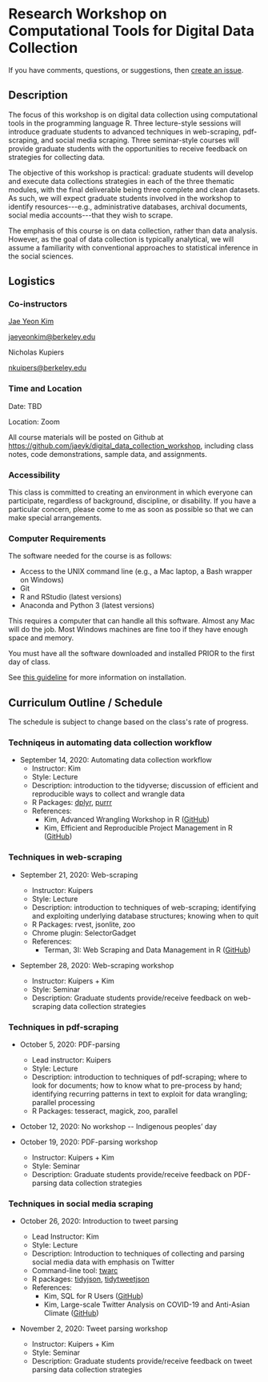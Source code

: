 # Research Workshop on Computational Tools for Digital Data Collection

If you have comments, questions, or suggestions, then [create an issue](https://github.com/jaeyk/digital_data_collection_workshop/issues). 

## Description 

The focus of this workshop is on digital data collection using computational tools in the programming language R. Three lecture-style sessions will introduce graduate students to advanced techniques in web-scraping, pdf-scraping, and social media scraping. Three seminar-style courses will provide graduate students with the opportunities to receive feedback on strategies for collecting data. 

The objective of this workshop is practical: graduate students will develop and execute data collections strategies in each of the three thematic modules, with the final deliverable being three complete and clean datasets. As such, we will expect graduate students involved in the workshop to identify resources---e.g., administrative databases, archival documents, social media accounts---that they wish to scrape.

The emphasis of this course is on data collection, rather than data analysis. However, as the goal of data collection is typically analytical, we will assume a familiarity with conventional approaches to statistical inference in the social sciences.

## Logistics

### Co-instructors

[Jae Yeon Kim](https://jaeyk.github.io/)

jaeyeonkim@berkeley.edu

Nicholas Kupiers 

nkuipers@berkeley.edu 

### Time and Location

Date: TBD

Location: Zoom

All course materials will be posted on Github at https://github.com/jaeyk/digital_data_collection_workshop, including class notes, code demonstrations, sample data, and assignments.

### Accessibility

This class is committed to creating an environment in which everyone can participate, regardless of background, discipline, or disability. If you have a particular concern, please come to me as soon as possible so that we can make special arrangements.

### Computer Requirements

The software needed for the course is as follows:

* Access to the UNIX command line (e.g., a Mac laptop, a Bash wrapper on Windows)
* Git
* R and RStudio (latest versions)
* Anaconda and Python 3 (latest versions)

This requires a computer that can handle all this software. Almost any Mac will do the job. Most Windows machines are fine too if they have enough space and memory.

You must have all the software downloaded and installed PRIOR to the first day of class. 

See [this guideline](https://github.com/jaeyk/PS239T/blob/master/B_Install.md) for more information on installation. 

## Curriculum Outline / Schedule

The schedule is subject to change based on the class's rate of progress. 

### Techniqeus in automating data collection workflow 

- September 14, 2020: Automating data collection workflow 
  - Instructor: Kim
  - Style: Lecture
  - Description: introduction to the tidyverse; discussion of efficient and reproducible ways to collect and wrangle data
  - R Packages: [dplyr](https://dplyr.tidyverse.org/), [purrr](https://purrr.tidyverse.org/)
  - References: 
    - Kim, Advanced Wrangling Workshop in R ([GitHub](https://github.com/dlab-berkeley/advanced-data-wrangling-in-R))
    - Kim, Efficient and Reproducible Project Management in R ([GitHub](https://github.com/dlab-berkeley/efficient-reproducible-project-management-in-R))

### Techniques in web-scraping

- September 21, 2020: Web-scraping
  - Instructor: Kuipers
  - Style: Lecture
  - Description: introduction to techniques of web-scraping; identifying and exploiting underlying database structures; knowing when to quit
  - R Packages: rvest, jsonlite, zoo
  - Chrome plugin: SelectorGadget 
  - References:
    - Terman, 3I: Web Scraping and Data Management in R ([GitHub](https://github.com/rochelleterman/ESS-webscraping))

- September 28, 2020: Web-scraping workshop
  - Instructor: Kuipers + Kim
  - Style: Seminar
  - Description: Graduate students provide/receive feedback on web-scraping data collection strategies 

### Techniques in pdf-scraping

- October 5, 2020: PDF-parsing
  - Lead instructor: Kuipers
  - Style: Lecture
  - Description: introduction to techniques of pdf-scraping; where to look for documents; how to know what to pre-process by hand; identifying recurring patterns in text to exploit for data wrangling; parallel processing
  - R Packages: tesseract, magick, zoo, parallel

- October 12, 2020: No workshop -- Indigenous peoples’ day

- October 19, 2020: PDF-parsing workshop
  - Instructor: Kuipers + Kim
  - Style: Seminar
  - Description: Graduate students provide/receive feedback on PDF-parsing data collection strategies 

### Techniques in social media scraping 

- October 26, 2020: Introduction to tweet parsing
  - Lead Instructor: Kim
  - Style: Lecture
  - Description: Introduction to techniques of collecting and parsing social media data with emphasis on Twitter
  - Command-line tool: [twarc](https://github.com/DocNow/twarc) 
  - R packages: [tidyjson](https://cran.r-project.org/web/packages/tidyjson/vignettes/introduction-to-tidyjson.html), [tidytweetjson](https://github.com/jaeyk/tidytweetjson)
  - References: 
    - Kim, SQL for R Users ([GitHub](https://github.com/dlab-berkeley/sql-for-r-users))
    - Kim, Large-scale Twitter Analysis on COVID-19 and Anti-Asian Climate ([GitHub](https://github.com/jaeyk/covid19antiasian))

- November 2, 2020: Tweet parsing workshop
  - Instructor: Kuipers + Kim
  - Style: Seminar
  - Description: Graduate students provide/receive feedback on tweet parsing data collection strategies 
